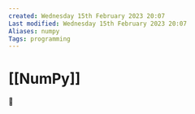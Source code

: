 ```yaml
---
created: Wednesday 15th February 2023 20:07
Last modified: Wednesday 15th February 2023 20:07
Aliases: numpy
Tags: programming
---
```


# [[NumPy]]

📌

